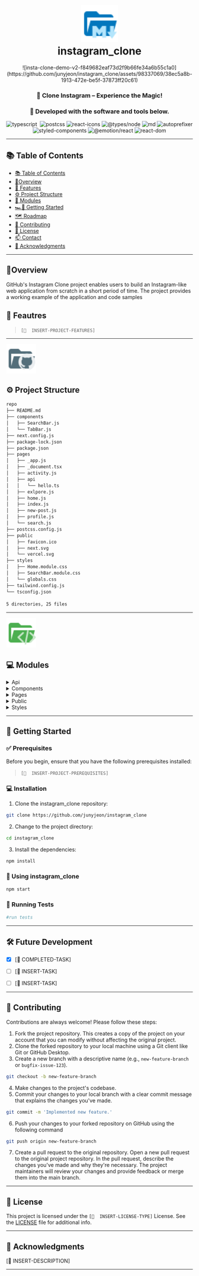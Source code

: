
<div align="center">
<h1 align="center">
<img src="https://raw.githubusercontent.com/PKief/vscode-material-icon-theme/ec559a9f6bfd399b82bb44393651661b08aaf7ba/icons/folder-markdown-open.svg" width="100" />
<br>
instagram_clone
</h1>
![insta-clone-demo-v2-f849682eaf73d2f9b66fe34a6b55c1a0](https://github.com/junyjeon/instagram_clone/assets/98337069/38ec5a8b-1913-472e-be5f-37873ff20c61)

<h3 align="center">📍 Clone Instagram – Experience the Magic!</h3>
<h3 align="center">🚀 Developed with the software and tools below.</h3>
<p align="center">

<img src="https://img.shields.io/badge/TypeScript-3178C6.svg?style=for-the-badge&logo=TypeScript&logoColor=white" alt="typescript" />
<img src="https://img.shields.io/badge/PostCSS-DD3A0A.svg?style=for-the-badge&logo=PostCSS&logoColor=white" alt="" />
<img src="https://img.shields.io/badge/Autoprefixer-DD3735.svg?style=for-the-badge&logo=Autoprefixer&logoColor=white" alt="postcss" />
<img src="https://img.shields.io/badge/styledcomponents-DB7093.svg?style=for-the-badge&logo=styled-components&logoColor=white" alt="react-icons" />
<img src="https://img.shields.io/badge/Markdown-000000.svg?style=for-the-badge&logo=Markdown&logoColor=white" alt="@types/node" />

<img src="https://img.shields.io/badge/SVG-FFB13B.svg?style=for-the-badge&logo=SVG&logoColor=black" alt="md" />
<img src="https://img.shields.io/badge/JavaScript-F7DF1E.svg?style=for-the-badge&logo=JavaScript&logoColor=black" alt="autoprefixer" />
<img src="https://img.shields.io/badge/JSON-000000.svg?style=for-the-badge&logo=JSON&logoColor=white" alt="styled-components" />
<img src="https://img.shields.io/badge/ESLint-4B32C3.svg?style=for-the-badge&logo=ESLint&logoColor=white" alt="@emotion/react" />
<img src="https://img.shields.io/badge/React-61DAFB.svg?style=for-the-badge&logo=React&logoColor=black" alt="react-dom" />
</p>

</div>


---
## 📚 Table of Contents
- [📚 Table of Contents](#-table-of-contents)
- [📍Overview](#-introdcution)
- [🔮 Features](#-features)
- [⚙️ Project Structure](#project-structure)
- [🧩 Modules](#modules)
- [🏎💨 Getting Started](#-getting-started)
- [🗺 Roadmap](#-roadmap)
- [🤝 Contributing](#-contributing)
- [🪪 License](#-license)
- [📫 Contact](#-contact)
- [🙏 Acknowledgments](#-acknowledgments)

---

## 📍Overview

GitHub's Instagram Clone project enables users to build an Instagram-like web application from scratch in a short period of time. The project provides a working example of the application and code samples

## 🔮 Feautres

> `[📌  INSERT-PROJECT-FEATURES]`

---

<img src="https://raw.githubusercontent.com/PKief/vscode-material-icon-theme/ec559a9f6bfd399b82bb44393651661b08aaf7ba/icons/folder-github-open.svg" width="80" />

## ⚙️ Project Structure

```bash
repo
├── README.md
├── components
│   ├── SearchBar.js
│   └── TabBar.js
├── next.config.js
├── package-lock.json
├── package.json
├── pages
│   ├── _app.js
│   ├── _document.tsx
│   ├── activity.js
│   ├── api
│   │   └── hello.ts
│   ├── exlpore.js
│   ├── home.js
│   ├── index.js
│   ├── new-post.js
│   ├── profile.js
│   └── search.js
├── postcss.config.js
├── public
│   ├── favicon.ico
│   ├── next.svg
│   └── vercel.svg
├── styles
│   ├── Home.module.css
│   ├── SearchBar.module.css
│   └── globals.css
├── tailwind.config.js
└── tsconfig.json

5 directories, 25 files
```
---

<img src="https://raw.githubusercontent.com/PKief/vscode-material-icon-theme/ec559a9f6bfd399b82bb44393651661b08aaf7ba/icons/folder-src-open.svg" width="80" />

## 💻 Modules
<details closed><summary>Api</summary>

| File     | Summary                                                                                                                                                                                                          | Module             |
|:---------|:-----------------------------------------------------------------------------------------------------------------------------------------------------------------------------------------------------------------|:-------------------|
| hello.ts | This code provides an example of how to use Next.js API routes to create a handler function that will respond with a status of 200 and a JSON object containing a name property with the value of ' John Doe ' . | pages/api/hello.ts |

</details>

<details closed><summary>Components</summary>

| File         | Summary                                                                                                                                                                                                                              | Module                  |
|:-------------|:-------------------------------------------------------------------------------------------------------------------------------------------------------------------------------------------------------------------------------------|:------------------------|
| SearchBar.js | This code creates a search bar component that takes a search term and calls a function with the search term when the search button is clicked . It includes an input field and a search button .                                     | components/SearchBar.js |
| TabBar.js    | This code creates a tab bar at the bottom of the page with five icons linking to different pages . It uses React , styled components , and React Icons to create a fixed tab bar with icons for Home , Explore , New Post , Activity | components/TabBar.js    |

</details>

<details closed><summary>Pages</summary>

| File          | Summary                                                                                                                                                                                                                                                         | Module              |
|:--------------|:----------------------------------------------------------------------------------------------------------------------------------------------------------------------------------------------------------------------------------------------------------------|:--------------------|
| activity.js   | This code creates a React component that displays a list of activities , such as likes , comments , follows , and mentions . It also includes a tab bar that allows the user to filter the activities by " You " or " Following " . The activities              | pages/activity.js   |
| profile.js    | This code creates a profile page with a profile header , stats , and post tabs . The profile header includes an avatar , username , bio , and edit profile button . The post tabs allow the user to switch between posts and saved posts . The posts            | pages/profile.js    |
| _app.js       | This code imports the useRouter and useEffect functions from the ' next / router ' and ' react ' libraries respectively , and imports the global stylesheet . It then creates a function called MyApp which takes in a Component and page                       | pages/_app.js       |
| exlpore.js    | This code is a React component that implements an infinite scroll feature and a search bar . It uses the styled - components library to style the components , and the react - infinite - scroll - component library to implement the infinite scroll feature . | pages/exlpore.js    |
| _document.tsx | This code creates a document component that imports HTML , Head , Main , and NextScript components from the Next / Document library . It then returns an HTML element with a language attribute of " en " and contains the Head , Main , and NextScript         | pages/_document.tsx |
| search.js     | This code exports an array of objects containing post titles and content , as well as a function that filters the array based on a query string .                                                                                                               | pages/search.js     |
| index.js      | This code is a React component for a simple Instagram clone using Next.js . It imports the Head component from Next.js and the TabBar component from the components folder . It also sets the title , description , and favicon for the                         | pages/index.js      |
| new-post.js   | This code creates a React component that allows users to upload a photo or video , add a caption , location , and tags , and post it . It also includes a social sharing feature that allows users to share their post on Facebook , Twitter ,                  | pages/new-post.js   |
| home.js       | This code is a React component that displays posts from a dummy API . It includes components for a TabBar , Post , and SearchBar . It also includes styling for the Post , PostHeader , User , Avatar , Username , PostImage ,                                  | pages/home.js       |

</details>

<details closed><summary>Public</summary>

| File        | Summary                                                                                                                                                                                                                   | Module             |
|:------------|:--------------------------------------------------------------------------------------------------------------------------------------------------------------------------------------------------------------------------|:-------------------|
| next.svg    | This code creates an SVG ( Scalable Vector Graphics ) image with two paths . The image is composed of two shapes , one with a width of 394 and a height of 80 , and the other with a width of 81 and a                    | public/next.svg    |
| vercel.svg  | This code is an SVG ( Scalable Vector Graphics ) image of a black rectangle with a white outline . It contains a path element with a black fill and a viewBox of 283x64 . It is used to create a graphical representation | public/vercel.svg  |
| favicon.ico | This code is an error message indicating that a file could not be decoded because it is not a text or UTF-8 file .                                                                                                        | public/favicon.ico |

</details>

<details closed><summary>Styles</summary>

| File                 | Summary                                                                                                                                                                                                                       | Module                      |
|:---------------------|:------------------------------------------------------------------------------------------------------------------------------------------------------------------------------------------------------------------------------|:----------------------------|
| Home.module.css      | This code creates a container with padding , a main section with min - height , padding , flex , display , flex - direction , justify - content , and align - items , a footer with display , flex , padding , border - top   | styles/Home.module.css      |
| globals.css          | This code sets the default font family , text color , and background color for a webpage . It also sets the box - sizing to border - box and changes the color scheme to dark when the user prefers a dark color scheme .     | styles/globals.css          |
| SearchBar.module.css | This code creates a search form with a text input and a search button . The form is displayed as a flex container with items aligned and justified to the center . The text input has a padding of 0.5rem , font size of 1rem | styles/SearchBar.module.css |

</details>
<hr />

## 🚀 Getting Started

### ✅ Prerequisites

Before you begin, ensure that you have the following prerequisites installed:
> `[📌  INSERT-PROJECT-PREREQUISITES]`

### 💻 Installation

1. Clone the instagram_clone repository:
```sh
git clone https://github.com/junyjeon/instagram_clone
```

2. Change to the project directory:
```sh
cd instagram_clone
```

3. Install the dependencies:
```sh
npm install
```

### 🤖 Using instagram_clone

```sh
npm start
```

### 🧪 Running Tests
```sh
#run tests
```

<hr />

## 🛠 Future Development
- [X] [📌  COMPLETED-TASK]
- [ ] [📌  INSERT-TASK]
- [ ] [📌  INSERT-TASK]


---

## 🤝 Contributing
Contributions are always welcome! Please follow these steps:
1. Fork the project repository. This creates a copy of the project on your account that you can modify without affecting the original project.
2. Clone the forked repository to your local machine using a Git client like Git or GitHub Desktop.
3. Create a new branch with a descriptive name (e.g., `new-feature-branch` or `bugfix-issue-123`).
```sh
git checkout -b new-feature-branch
```
4. Make changes to the project's codebase.
5. Commit your changes to your local branch with a clear commit message that explains the changes you've made.
```sh
git commit -m 'Implemented new feature.'
```
6. Push your changes to your forked repository on GitHub using the following command
```sh
git push origin new-feature-branch
```
7. Create a pull request to the original repository.
Open a new pull request to the original project repository. In the pull request, describe the changes you've made and why they're necessary.
The project maintainers will review your changes and provide feedback or merge them into the main branch.

---

## 🪪 License

This project is licensed under the `[📌  INSERT-LICENSE-TYPE]` License. See the [LICENSE](https://docs.github.com/en/communities/setting-up-your-project-for-healthy-contributions/adding-a-license-to-a-repository) file for additional info.

---

## 🙏 Acknowledgments

[📌  INSERT-DESCRIPTION]


---

